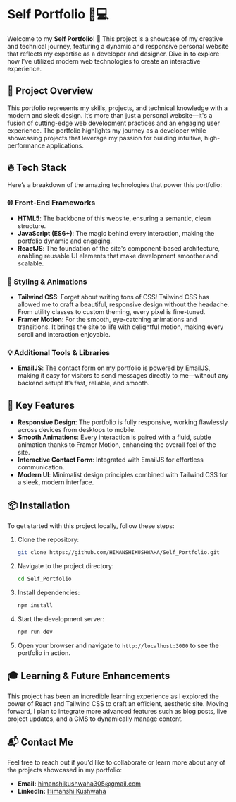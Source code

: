 # Self Portfolio 🎨💻

Welcome to my **Self Portfolio**! 🚀 This project is a showcase of my creative and technical journey, featuring a dynamic and responsive personal website that reflects my expertise as a developer and designer. Dive in to explore how I've utilized modern web technologies to create an interactive experience.

## 🎯 Project Overview

This portfolio represents my skills, projects, and technical knowledge with a modern and sleek design. It’s more than just a personal website—it's a fusion of cutting-edge web development practices and an engaging user experience. The portfolio highlights my journey as a developer while showcasing projects that leverage my passion for building intuitive, high-performance applications.

## 🔥 Tech Stack

Here’s a breakdown of the amazing technologies that power this portfolio:

### 🌐 Front-End Frameworks
- **HTML5**: The backbone of this website, ensuring a semantic, clean structure.
- **JavaScript (ES6+)**: The magic behind every interaction, making the portfolio dynamic and engaging.
- **ReactJS**: The foundation of the site's component-based architecture, enabling reusable UI elements that make development smoother and scalable.
  
### 🎨 Styling & Animations
- **Tailwind CSS**: Forget about writing tons of CSS! Tailwind CSS has allowed me to craft a beautiful, responsive design without the headache. From utility classes to custom theming, every pixel is fine-tuned.
- **Framer Motion**: For the smooth, eye-catching animations and transitions. It brings the site to life with delightful motion, making every scroll and interaction enjoyable.
  
### 💡 Additional Tools & Libraries
- **EmailJS**: The contact form on my portfolio is powered by EmailJS, making it easy for visitors to send messages directly to me—without any backend setup! It’s fast, reliable, and smooth.


## 🎉 Key Features
- **Responsive Design**: The portfolio is fully responsive, working flawlessly across devices from desktops to mobile.
- **Smooth Animations**: Every interaction is paired with a fluid, subtle animation thanks to Framer Motion, enhancing the overall feel of the site.
- **Interactive Contact Form**: Integrated with EmailJS for effortless communication.
- **Modern UI**: Minimalist design principles combined with Tailwind CSS for a sleek, modern interface.

## 📦 Installation

To get started with this project locally, follow these steps:

1. Clone the repository:
   ```bash
   git clone https://github.com/HIMANSHIKUSHWAHA/Self_Portfolio.git
   ```

2. Navigate to the project directory:
   ```bash
   cd Self_Portfolio
   ```

3. Install dependencies:
   ```bash
   npm install
   ```

4. Start the development server:
   ```bash
   npm run dev
   ```

5. Open your browser and navigate to `http://localhost:3000` to see the portfolio in action.

## 🎓 Learning & Future Enhancements
This project has been an incredible learning experience as I explored the power of React and Tailwind CSS to craft an efficient, aesthetic site. Moving forward, I plan to integrate more advanced features such as blog posts, live project updates, and a CMS to dynamically manage content.

## 📬 Contact Me

Feel free to reach out if you'd like to collaborate or learn more about any of the projects showcased in my portfolio:

- **Email:** [himanshikushwaha305@gmail.com](mailto:himanshikushwaha305@gmail.com)
- **LinkedIn:** [Himanshi Kushwaha](https://www.linkedin.com/in/himanshi-kushwaha)

